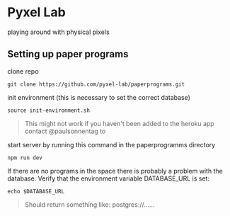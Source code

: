 # Pyxel Lab

playing around with physical pixels

## Setting up paper programs

clone repo

```
git clone https://github.com/pyxel-lab/paperprograms.git
```

init environment (this is necessary to set the correct database)

```
source init-environment.sh
```

> This might not work if you haven't been added to the heroku app contact @paulsonnentag to


start server by running this command in the paperprogramms directory

```
npm run dev
```

If there are no programs in the space there is probably a problem with the database. Verify that the environment variable DATABASE_URL is set:
```
echo $DATABASE_URL
```

> Should return something like: postgres://......
